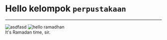 # Hello kelompok `perpustakaan`

---

![asdfasd](https://statics.indozone.news/content/2021/08/02/d5soREV/video-klip-rick-roll-dari-rick-astley-sudah-ditonton-1-miliar-kali-di-youtube55_700.jpg)
![hello ramadhan](https://awsimages.detik.net.id/community/media/visual/2021/05/05/1251013970_169.jpeg?w=700&q=90)
<br>
It's Ramadan time, sir.
